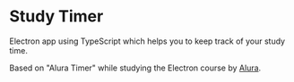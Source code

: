 # Study Timer

Electron app using TypeScript which helps you to keep track of your study time.

Based on "Alura Timer" while studying the Electron course by [Alura](https://alura.com.br).
